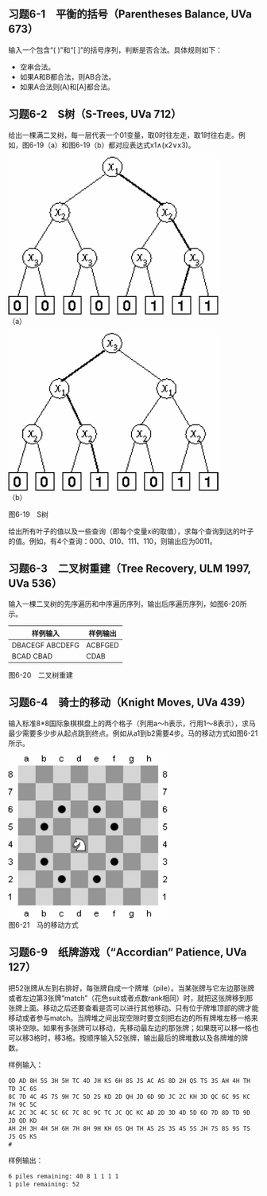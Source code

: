 ## 习题6-1　平衡的括号（Parentheses Balance, UVa 673）

输入一个包含“( )”和“[ ]”的括号序列，判断是否合法。具体规则如下：

* 空串合法。
* 如果A和B都合法，则AB合法。
* 如果A合法则(A)和[A]都合法。

## 习题6-2　S树（S-Trees, UVa 712）

给出一棵满二叉树，每一层代表一个01变量，取0时往左走，取1时往右走。例如，图6-19（a）和图6-19（b）都对应表达式x1∧(x2∨x3)。

![S树（a）](images/6-19(a).png)<br>
（a）

![S树（b）](images/6-19(b).png)<br>
（b）

图6-19　S树

给出所有叶子的值以及一些查询（即每个变量xi的取值），求每个查询到达的叶子的值。例如，有4个查询：000、010、111、110，则输出应为0011。

## 习题6-3　二叉树重建（Tree Recovery, ULM 1997, UVa 536）

输入一棵二叉树的先序遍历和中序遍历序列，输出后序遍历序列，如图6-20所示。

| 样例输入 | 样例输出 |
| - | - |
| DBACEGF ABCDEFG | ACBFGED |
| BCAD CBAD | CDAB |
图6-20　二叉树重建

## 习题6-4　骑士的移动（Knight Moves, UVa 439）

输入标准8*8国际象棋棋盘上的两个格子（列用a～h表示，行用1～8表示），求马最少需要多少步从起点跳到终点。例如从a1到b2需要4步。马的移动方式如图6-21所示。

![马的移动方式](images/6-21.png)<br>
图6-21　马的移动方式

## 习题6-9　纸牌游戏（“Accordian” Patience, UVa 127）

把52张牌从左到右排好，每张牌自成一个牌堆（pile）。当某张牌与它左边那张牌或者左边第3张牌“match”（花色suit或者点数rank相同）时，就把这张牌移到那张牌上面。移动之后还要查看是否可以进行其他移动。只有位于牌堆顶部的牌才能移动或者参与match。当牌堆之间出现空隙时要立刻把右边的所有牌堆左移一格来填补空隙。如果有多张牌可以移动，先移动最左边的那张牌；如果既可以移一格也可以移3格时，移3格。按顺序输入52张牌，输出最后的牌堆数以及各牌堆的牌数。

样例输入：
```
QD AD 8H 5S 3H 5H TC 4D JH KS 6H 8S JS AC AS 8D 2H QS TS 3S AH 4H TH TD 3C 6S
8C 7D 4C 4S 7S 9H 7C 5D 2S KD 2D QH JD 6D 9D JC 2C KH 3D QC 6C 9S KC 7H 9C 5C
AC 2C 3C 4C 5C 6C 7C 8C 9C TC JC QC KC AD 2D 3D 4D 5D 6D 7D 8D TD 9D JD QD KD
AH 2H 3H 4H 5H 6H 7H 8H 9H KH 6S QH TH AS 2S 3S 4S 5S JH 7S 8S 9S TS JS QS KS
#
```
样例输出：
```
6 piles remaining: 40 8 1 1 1 1
1 pile remaining: 52
```

